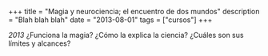 +++
title = "Magia y neurociencia; el encuentro de dos mundos"
description = "Blah blah blah"
date = "2013-08-01"
tags = ["cursos"]
+++


*2013*
¿Funciona la magia? ¿Cómo la explica la ciencia? ¿Cuáles son sus límites y alcances?
